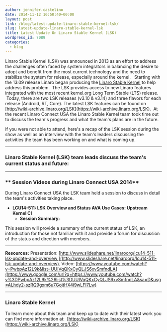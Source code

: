 ```yaml
---
author: jennifer.castelino
date: 2014-11-12 16:50:40+00:00
layout: post
link: /blog/latest-update-linaro-stable-kernel-lsk/
slug: latest-update-linaro-stable-kernel-lsk
title: Latest Update On Linaro Stable Kernel (LSK)
wordpress_id: 7089
categories:
  - blog
---
```


Linaro Stable Kernel (LSK) was announced in 2013 as an effort to address the challenges often faced by system integrators in balancing the desire to adopt and benefit from the most current technology and the need to stabilize the system for release, especially around the kernel.   Starting with the 13.09 release Linaro began producing the [Linaro Stable Kernel](http://wiki-archive.linaro.org/LSK) to help address this problem.  The LSK provides access to new Linaro features integrated with the most recent kernel.org Long Term Stable (LTS) release.  Today, there are two LSK releases (v3.10 & v3.14) and three flavors for each release (Android, RT, Core). The latest LSK features can be found on [http://wiki-archive.linaro.org/LSK](https://wiki-archive.linaro.org/LSK).  At the recent Linaro Connect USA the Linaro Stable Kernel team took time out to discuss the team's progress and what the team's plans are in the future.

If you were not able to attend, here's a recap of the LSK session during the show as well as an interview with the team's leaders discussing the activities the team has been working on and what is coming up.

---

### **Linaro Stable Kernel (LSK) team leads discuss the team's current status and future:**

---

### ** Session Videos during Linaro Connect USA 2014**

During Linaro Connect USA the LSK team held a session to discuss in detail the team's activities taking place.

- **LCU14-511: LSK Overview and Status AVA Use Cases: Upstream Kernel CI**
  - **Session Summary:**

This session will provide a summary of the current status of LSK, an introduction for those not familiar with it and provide a forum for discussion of the status and direction with members.

---

**Resources:**
Presentation: [http://www.slideshare.net/linaroorg/lcu14-511-lsk-update-and-overview ](http://www.slideshare.net/linaroorg/lcu14-511-lsk-update-and-overview) 
Video: [https://www.youtube.com/watch?v=PwbpAz12L9k&list=UUIVqQKxCyQLJS6xvSmfndLA](https://www.google.com/url?q=https://www.youtube.com/watch?v%3DPwbpAz12L9k%26list%3DUUIVqQKxCyQLJS6xvSmfndLA&sa=D&usg=ALhdy2-szRQ9gxm6u7GojtHX4i9wLFI7Lw)

---

### **Linaro Stable Kernel**

To learn more about this team and keep up to date with their latest work you can find more information at:  [https://wiki-archive.linaro.org/LSK](https://wiki-archive.linaro.org/LSK)

